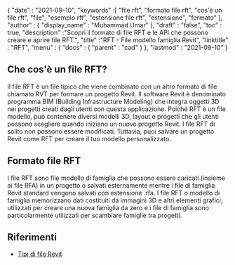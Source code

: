 {
  "date" : "2021-09-10",
  "keywords" :[ "file rft", "formato file rft", "cos'è un file rft", "file", "esempio rft", "estensione file rft", "estensione", "formato" ],
  "author" : {
    "display_name" : "Muhammad Umar"
},
  "draft" : "false",
  "toc" : true,
  "description" :"Scopri il formato di file RFT e le API che possono creare e aprire file RFT.",
  "title" :"RFT - File modello famiglia Revit",
  "linktitle" : "RFT",
  "menu" : {
    "docs" : {
      "parent" : "cad"
}
},
  "lastmod" : "2021-09-10"
}

## Che cos'è un file RFT?
Il file RFT è un file tipico che viene combinato con un altro formato di file chiamato RVT per formare un progetto Revit. Il software Revit è denominato programma BIM (Building Infrastructure Modeling) che integra oggetti 3D nei progetti creati dagli utenti con questa applicazione. Poiché RFT è un file modello, può contenere diversi modelli 3D, layout e progetti che gli utenti possono scegliere quando iniziano un nuovo progetto Revit. I file RFT di solito non possono essere modificati. Tuttavia, puoi salvare un progetto Revit come RFT per creare il tuo modello personalizzato.


## Formato file RFT
I file RFT sono file modello di famiglia che possono essere caricati (insieme ai file RFA) in un progetto o salvati esternamente mentre i file di famiglia Revit standard vengono salvati con estensione .rfa. I file RFT o modello di famiglia memorizzano dati costituiti da immagini 3D e altri elementi grafici; utilizzati per creare una nuova famiglia da zero e i file di famiglia sono particolarmente utilizzati per scambiare famiglie tra progetti.


## Riferimenti

* [Tipi di file Revit](https://www.autodesk.com/support/technical/article/caas/sfdcarticles/sfdcarticles/Revit-file-types.html)

